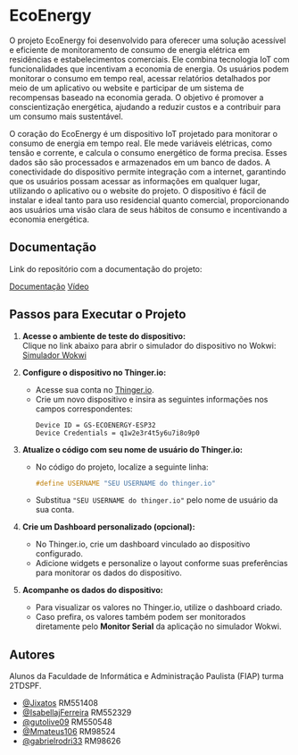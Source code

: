 
# EcoEnergy

O projeto EcoEnergy foi desenvolvido para oferecer uma solução acessível e eficiente de monitoramento de consumo de energia elétrica em residências e estabelecimentos comerciais. Ele combina tecnologia IoT com funcionalidades que incentivam a economia de energia. Os usuários podem monitorar o consumo em tempo real, acessar relatórios detalhados por meio de um aplicativo ou website e participar de um sistema de recompensas baseado na economia gerada. O objetivo é promover a conscientização energética, ajudando a reduzir custos e a contribuir para um consumo mais sustentável.

O coração do EcoEnergy é um dispositivo IoT projetado para monitorar o consumo de energia em tempo real. Ele mede variáveis elétricas, como tensão e corrente, e calcula o consumo energético de forma precisa. Esses dados são  são processados e armazenados em um banco de dados. A conectividade do dispositivo permite integração com a internet, garantindo que os usuários possam acessar as informações em qualquer lugar, utilizando o aplicativo ou o website do projeto. O dispositivo é fácil de instalar e ideal tanto para uso residencial quanto comercial, proporcionando aos usuários uma visão clara de seus hábitos de consumo e incentivando a economia energética.



## Documentação

Link do repositório com a documentação do projeto:

[Documentação](https://github.com/EcoEnergy-GS/Documents.git)
[Vídeo](https://youtu.be/wmGusNWIzDQ)


## Passos para Executar o Projeto

1. **Acesse o ambiente de teste do dispositivo:**  
   Clique no link abaixo para abrir o simulador do dispositivo no Wokwi:  
   [Simulador Wokwi](https://wokwi.com/projects/414904212646972417)  

2. **Configure o dispositivo no Thinger.io:**  
   - Acesse sua conta no [Thinger.io](https://thinger.io).  
   - Crie um novo dispositivo e insira as seguintes informações nos campos correspondentes:  
     ```
     Device ID = GS-ECOENERGY-ESP32  
     Device Credentials = q1w2e3r4t5y6u7i8o9p0  
     ```  

3. **Atualize o código com seu nome de usuário do Thinger.io:**  
   - No código do projeto, localize a seguinte linha:  
     ```cpp
     #define USERNAME "SEU USERNAME do thinger.io"
     ```  
   - Substitua `"SEU USERNAME do thinger.io"` pelo nome de usuário da sua conta.  

4. **Crie um Dashboard personalizado (opcional):**  
   - No Thinger.io, crie um dashboard vinculado ao dispositivo configurado.  
   - Adicione widgets e personalize o layout conforme suas preferências para monitorar os dados do dispositivo.  

5. **Acompanhe os dados do dispositivo:**  
   - Para visualizar os valores no Thinger.io, utilize o dashboard criado.  
   - Caso prefira, os valores também podem ser monitorados diretamente pelo **Monitor Serial** da aplicação no simulador Wokwi.
## Autores 
Alunos da Faculdade de Informática e Administração Paulista (FIAP) turma 2TDSPF.

- [@Jixatos](https://github.com/Jixatos) RM551408
- [@IsabellajFerreira](https://github.com/IsabellajFerreira) RM552329
- [@gutolive09](https://github.com/gutolive09) RM550548
- [@Mmateus106](https://github.com/Mmateus106) RM98524
- [@gabrielrodri33](https://github.com/gabrielrodri33) RM98626

